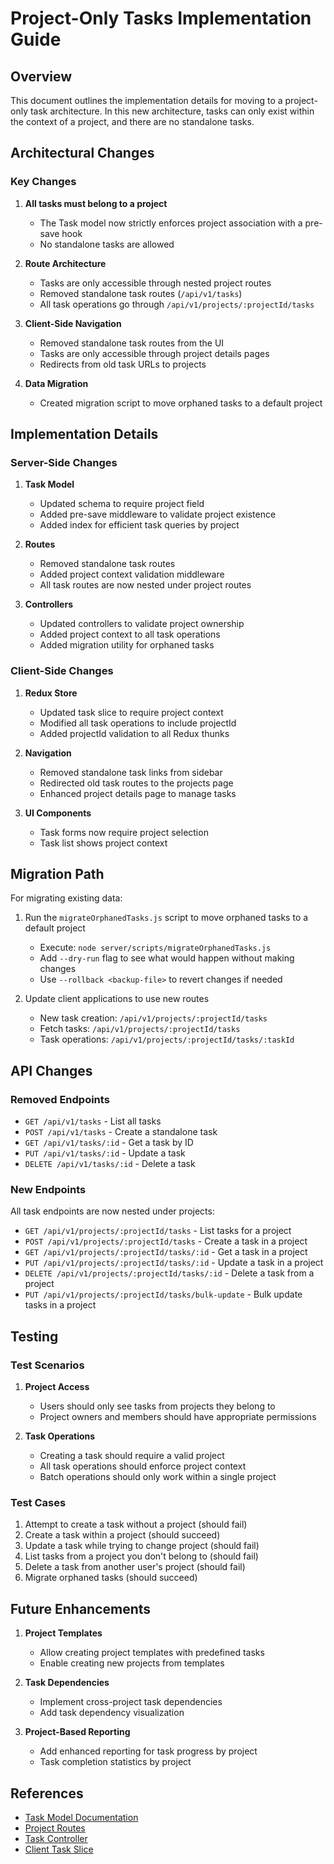 # Project-Only Tasks Implementation Guide

## Overview

This document outlines the implementation details for moving to a project-only task architecture. In this new architecture, tasks can only exist within the context of a project, and there are no standalone tasks.

## Architectural Changes

### Key Changes

1. **All tasks must belong to a project**

   - The Task model now strictly enforces project association with a pre-save hook
   - No standalone tasks are allowed

2. **Route Architecture**

   - Tasks are only accessible through nested project routes
   - Removed standalone task routes (`/api/v1/tasks`)
   - All task operations go through `/api/v1/projects/:projectId/tasks`

3. **Client-Side Navigation**

   - Removed standalone task routes from the UI
   - Tasks are only accessible through project details pages
   - Redirects from old task URLs to projects

4. **Data Migration**
   - Created migration script to move orphaned tasks to a default project

## Implementation Details

### Server-Side Changes

1. **Task Model**

   - Updated schema to require project field
   - Added pre-save middleware to validate project existence
   - Added index for efficient task queries by project

2. **Routes**

   - Removed standalone task routes
   - Added project context validation middleware
   - All task routes are now nested under project routes

3. **Controllers**
   - Updated controllers to validate project ownership
   - Added project context to all task operations
   - Added migration utility for orphaned tasks

### Client-Side Changes

1. **Redux Store**

   - Updated task slice to require project context
   - Modified all task operations to include projectId
   - Added projectId validation to all Redux thunks

2. **Navigation**

   - Removed standalone task links from sidebar
   - Redirected old task routes to the projects page
   - Enhanced project details page to manage tasks

3. **UI Components**
   - Task forms now require project selection
   - Task list shows project context

## Migration Path

For migrating existing data:

1. Run the `migrateOrphanedTasks.js` script to move orphaned tasks to a default project

   - Execute: `node server/scripts/migrateOrphanedTasks.js`
   - Add `--dry-run` flag to see what would happen without making changes
   - Use `--rollback <backup-file>` to revert changes if needed

2. Update client applications to use new routes
   - New task creation: `/api/v1/projects/:projectId/tasks`
   - Fetch tasks: `/api/v1/projects/:projectId/tasks`
   - Task operations: `/api/v1/projects/:projectId/tasks/:taskId`

## API Changes

### Removed Endpoints

- `GET /api/v1/tasks` - List all tasks
- `POST /api/v1/tasks` - Create a standalone task
- `GET /api/v1/tasks/:id` - Get a task by ID
- `PUT /api/v1/tasks/:id` - Update a task
- `DELETE /api/v1/tasks/:id` - Delete a task

### New Endpoints

All task endpoints are now nested under projects:

- `GET /api/v1/projects/:projectId/tasks` - List tasks for a project
- `POST /api/v1/projects/:projectId/tasks` - Create a task in a project
- `GET /api/v1/projects/:projectId/tasks/:id` - Get a task in a project
- `PUT /api/v1/projects/:projectId/tasks/:id` - Update a task in a project
- `DELETE /api/v1/projects/:projectId/tasks/:id` - Delete a task from a project
- `PUT /api/v1/projects/:projectId/tasks/bulk-update` - Bulk update tasks in a project

## Testing

### Test Scenarios

1. **Project Access**

   - Users should only see tasks from projects they belong to
   - Project owners and members should have appropriate permissions

2. **Task Operations**
   - Creating a task should require a valid project
   - All task operations should enforce project context
   - Batch operations should only work within a single project

### Test Cases

1. Attempt to create a task without a project (should fail)
2. Create a task within a project (should succeed)
3. Update a task while trying to change project (should fail)
4. List tasks from a project you don't belong to (should fail)
5. Delete a task from another user's project (should fail)
6. Migrate orphaned tasks (should succeed)

## Future Enhancements

1. **Project Templates**

   - Allow creating project templates with predefined tasks
   - Enable creating new projects from templates

2. **Task Dependencies**

   - Implement cross-project task dependencies
   - Add task dependency visualization

3. **Project-Based Reporting**
   - Add enhanced reporting for task progress by project
   - Task completion statistics by project

## References

- [Task Model Documentation](server/models/Task.js)
- [Project Routes](server/routes/projects.js)
- [Task Controller](server/controllers/taskController.js)
- [Client Task Slice](client/src/features/tasks/taskSlice.js)
